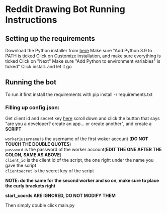 # Reddit Drawing Bot Running Instructions

## Setting up the requirements

Download the Python installer from [here](https://www.python.org/downloads/release/python-398/)
Make sure "Add Python 3.9 to PATH is ticked
Click on Customize installation, and make sure everything is ticked
Click on "Next"
Make sure "Add Python to environment variables" is ticked"
Click install. and let it go
 


## Running the bot

To run it first install the requirements with pip install -r requirements.txt

### Filling up config.json:

Get client id and secret key [here](https://www.reddit.com/prefs/apps) scroll down and click the button that says "are you a developer? create an app... or create another", and create a **SCRIPT**

`worker1username` is the username of the first woker account (**DO NOT TOUCH THE DOUBLE QUOTES**)  
`password` is the password of the worker account(**EDIT THE ONE AFTER THE COLON, SAME AS ABOVE**)  
`client_id` is the client id of the script, the one right under the name you gave the script  
`clientsecret` is the secret key of the script

**NOTE: do the same for the second worker and so on, make sure to place the curly brackets right**

**start_coords ARE IGNORED, DO NOT MODIFY THEM**

Then simply double click main.py

